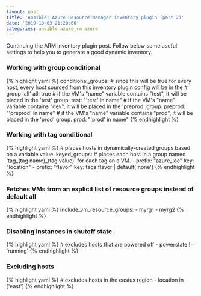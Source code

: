 ```yaml
---
layout: post
title: 'Ansible: Azure Resource Manager inventory plugin (part 2)'
date: '2019-10-03 21:20:06'
categories: ansible azure_rm azure 
---
```


Continuing the ARM inventory plugin post. Follow below some useful settings to help you to generate a good dynamic inventory.

### Working with group conditional

{% highlight yaml %}
    conditional_groups:
      # since this will be true for every host, every host sourced from this inventory plugin config will be in the
      # group 'all'
      all: true
      # if the VM's "name" variable contains "test", it will be placed in the 'test' group.
      test: "'test' in name"
      # if the VM's "name" variable contains "dev", it will be placed in the 'preprod' group.
      preprod: "'preprod' in name"
      # if the VM's "name" variable contains "prod", it will be placed in the 'prod' group.
      prod: "'prod' in name"
{% endhighlight %}

### Working with tag conditional

{% highlight yaml %}
    # places hosts in dynamically-created groups based on a variable value.
    keyed_groups:
    # places each host in a group named 'tag_(tag name)_(tag value)' for each tag on a VM.
    - prefix: "azure_loc"
      key: "location"
    - prefix: "flavor"
      key: tags.flavor | default('none')
{% endhighlight %}

### Fetches VMs from an explicit list of resource groups instead of default all

{% highlight yaml %}
    include_vm_resource_groups:
    - myrg1
    - myrg2
{% endhighlight %}

### Disabling instances in shutoff state.

{% highlight yaml %}
    # excludes hosts that are powered off
    - powerstate != 'running'
{% endhighlight %}

### Excluding hosts

{% highlight yaml %}
    # excludes hosts in the eastus region
    - location in ['east']
{% endhighlight %}
